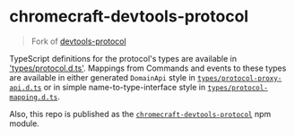 # chromecraft-devtools-protocol
> Fork of [devtools-protocol](https://github.com/ChromeDevTools/devtools-protocol)


TypeScript definitions for the protocol's types are available in ['types/protocol.d.ts'](https://github.com/ChromeDevTools/devtools-protocol/tree/master/types). Mappings from Commands and events to these types are available in either generated `DomainApi` style in [`types/protocol-proxy-api.d.ts`](https://github.com/ChromeDevTools/devtools-protocol/blob/master/types/protocol-proxy-api.d.ts) or in simple name-to-type-interface style in [`types/protocol-mapping.d.ts`](https://github.com/ChromeDevTools/devtools-protocol/blob/master/types/protocol-mapping.d.ts).

Also, this repo is published as the [`chromecraft-devtools-protocol`](https://www.npmjs.com/package/devtools-protocol) npm module.
